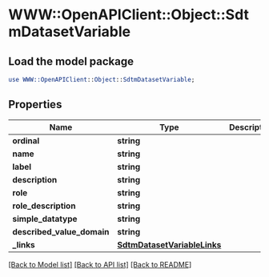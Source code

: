 # WWW::OpenAPIClient::Object::SdtmDatasetVariable

## Load the model package
```perl
use WWW::OpenAPIClient::Object::SdtmDatasetVariable;
```

## Properties
Name | Type | Description | Notes
------------ | ------------- | ------------- | -------------
**ordinal** | **string** |  | [optional] 
**name** | **string** |  | [optional] 
**label** | **string** |  | [optional] 
**description** | **string** |  | [optional] 
**role** | **string** |  | [optional] 
**role_description** | **string** |  | [optional] 
**simple_datatype** | **string** |  | [optional] 
**described_value_domain** | **string** |  | [optional] 
**_links** | [**SdtmDatasetVariableLinks**](SdtmDatasetVariableLinks.md) |  | [optional] 

[[Back to Model list]](../README.md#documentation-for-models) [[Back to API list]](../README.md#documentation-for-api-endpoints) [[Back to README]](../README.md)


